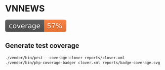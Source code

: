 # VNNEWS

<p align="left">
<img src="badge-coverage.svg" alt="Build Status">
</p>

## Generate test coverage

```
./vendor/bin/pest --coverage-clover reports/clover.xml 
./vendor/bin/php-coverage-badger clover.xml reports/badge-coverage.svg
```
